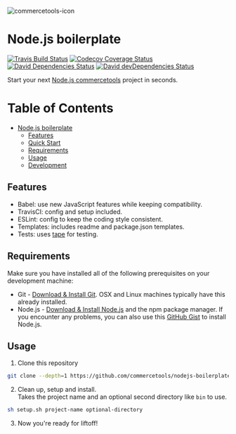 ![commercetools-icon](https://github.com/commercetools/press-kit/blob/master/PNG/72DPI/CT%20logo%20horizontal%20RGB%2072dpi.png?raw=true)

# Node.js boilerplate
[![Travis Build Status][travis-icon]][travis]
[![Codecov Coverage Status][codecov-icon]][codecov]
[![David Dependencies Status][david-icon]][david]
[![David devDependencies Status][david-dev-icon]][david-dev]

Start your next [Node.js commercetools](http://commercetools.github.io/nodejs-tools/) project in seconds.

Table of Contents
=================

  * [Node.js boilerplate](#nodejs-boilerplate)
    * [Features](#features)
    * [Quick Start](#quick-start)
    * [Requirements](#requirements)
    * [Usage](#usage)
    * [Development](#development)

## Features
- Babel: use new JavaScript features while keeping compatibility.
- TravisCI: config and setup included.
- ESLint: config to keep the coding style consistent.
- Templates: includes readme and package.json templates.
- Tests: uses [tape][tape] for testing.

## Requirements
Make sure you have installed all of the following prerequisites on your development machine:
  * Git - [Download & Install Git](https://git-scm.com/downloads). OSX and Linux machines typically have this already installed.
  * Node.js - [Download & Install Node.js](https://nodejs.org/en/download/) and the npm package manager. If you encounter any problems, you can also use this [GitHub Gist](https://gist.github.com/isaacs/579814) to install Node.js.

## Usage
  1. Clone this repository

  ```bash
  git clone --depth=1 https://github.com/commercetools/nodejs-boilerplate.git
  ```
  2. Clean up, setup and install.  
  Takes the project name and an optional second directory like `bin` to use.

  ```bash
  sh setup.sh project-name optional-directory
  ```
  3. Now you're ready for liftoff!


[commercetools]: https://commercetools.com/
[travis]: https://travis-ci.org/commercetools/nodejs-boilerplate
[travis-icon]: https://img.shields.io/travis/commercetools/nodejs-boilerplate/master.svg?style=flat-square
[codecov]: https://codecov.io/gh/commercetools/nodejs-boilerplate
[codecov-icon]: https://img.shields.io/codecov/c/github/commercetools/nodejs-boilerplate.svg?style=flat-square
[david]: https://david-dm.org/commercetools/nodejs-boilerplate
[david-icon]: https://img.shields.io/david/commercetools/nodejs-boilerplate.svg?style=flat-square
[david-dev]: https://david-dm.org/commercetools/nodejs-boilerplate?type=dev
[david-dev-icon]: https://img.shields.io/david/dev/commercetools/nodejs-boilerplate.svg?style=flat-square
[tape]: https://www.npmjs.com/package/tape
